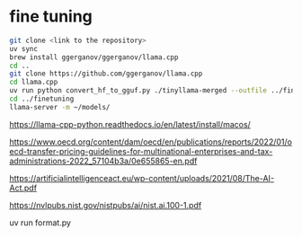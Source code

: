 # fine tuning

```bash
git clone <link to the repository>
uv sync
brew install ggerganov/ggerganov/llama.cpp
cd ..
git clone https://github.com/ggerganov/llama.cpp 
cd llama.cpp
uv run python convert_hf_to_gguf.py ./tinyllama-merged --outfile ../finetuning/models/tinyllama-chat.gguf --outtype f16
cd ../finetuning
llama-server -m ~/models/
```
https://llama-cpp-python.readthedocs.io/en/latest/install/macos/

https://www.oecd.org/content/dam/oecd/en/publications/reports/2022/01/oecd-transfer-pricing-guidelines-for-multinational-enterprises-and-tax-administrations-2022_57104b3a/0e655865-en.pdf

https://artificialintelligenceact.eu/wp-content/uploads/2021/08/The-AI-Act.pdf

https://nvlpubs.nist.gov/nistpubs/ai/nist.ai.100-1.pdf

uv run format.py